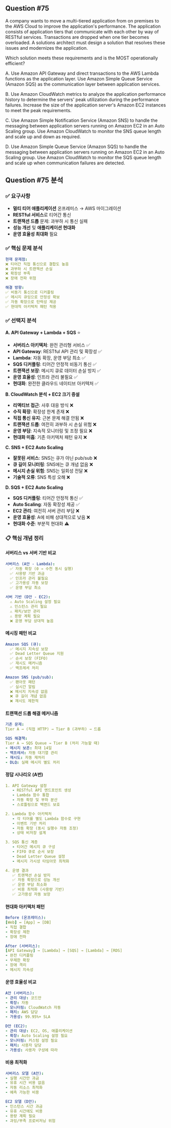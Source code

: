 ## Question #75
A company wants to move a multi-tiered application from on premises to the AWS Cloud to improve the application's performance. 
The application consists of application tiers that communicate with each other by way of RESTful services. 
Transactions are dropped when one tier becomes overloaded. 
A solutions architect must design a solution that resolves these issues and modernizes the application.

Which solution meets these requirements and is the MOST operationally efficient?

A. Use Amazon API Gateway and direct transactions to the AWS Lambda functions as the application layer. Use Amazon Simple Queue Service (Amazon SQS) as the communication layer between application services.

B. Use Amazon CloudWatch metrics to analyze the application performance history to determine the servers' peak utilization during the performance failures. Increase the size of the application server's Amazon EC2 instances to meet the peak requirements.

C. Use Amazon Simple Notification Service (Amazon SNS) to handle the messaging between application servers running on Amazon EC2 in an Auto Scaling group. Use Amazon CloudWatch to monitor the SNS queue length and scale up and down as required.

D. Use Amazon Simple Queue Service (Amazon SQS) to handle the messaging between application servers running on Amazon EC2 in an Auto Scaling group. Use Amazon CloudWatch to monitor the SQS queue length and scale up when communication failures are detected.

## Question #75 분석

### ✅ 요구사항
- **멀티 티어 애플리케이션** 온프레미스 → AWS 마이그레이션
- **RESTful 서비스**로 티어간 통신
- **트랜잭션 드롭** 문제: 과부하 시 통신 실패
- **성능 개선** 및 **애플리케이션 현대화**
- **운영 효율성 최대화** 필요

### ✅ 핵심 문제 분석
```yaml
현재 문제점:
❌ 티어간 직접 통신으로 결합도 높음
❌ 과부하 시 트랜잭션 손실
❌ 확장성 부족
❌ 장애 전파 위험

해결 방향:
✅ 비동기 통신으로 디커플링
✅ 메시지 큐잉으로 안정성 확보
✅ 자동 확장으로 탄력성 제공
✅ 현대적 아키텍처 패턴 적용
```

### ✅ 선택지 분석

**A. API Gateway + Lambda + SQS** ⭐
- **서버리스 아키텍처**: 완전 관리형 서비스 ✅
- **API Gateway**: RESTful API 관리 및 확장성 ✅
- **Lambda**: 자동 확장, 운영 부담 최소 ✅
- **SQS 디커플링**: 티어간 안정적 비동기 통신 ✅
- **트랜잭션 보장**: 메시지 큐로 데이터 손실 방지 ✅
- **운영 효율성**: 인프라 관리 불필요 ✅
- **현대화**: 완전한 클라우드 네이티브 아키텍처 ✅

**B. CloudWatch 분석 + EC2 크기 증설**
- **리액티브 접근**: 사후 대응 방식 ❌
- **수직 확장**: 확장성 한계 존재 ❌
- **직접 통신 유지**: 근본 문제 해결 안됨 ❌
- **트랜잭션 드롭**: 여전히 과부하 시 손실 위험 ❌
- **운영 부담**: 지속적 모니터링 및 조정 필요 ❌
- **현대화 미흡**: 기존 아키텍처 패턴 유지 ❌

**C. SNS + EC2 Auto Scaling**
- **잘못된 서비스**: SNS는 큐가 아닌 pub/sub ❌
- **큐 길이 모니터링**: SNS에는 큐 개념 없음 ❌
- **메시지 손실 위험**: SNS는 일회성 전달 ❌
- **기술적 오류**: SNS 특성 오해 ❌

**D. SQS + EC2 Auto Scaling**
- **SQS 디커플링**: 티어간 안정적 통신 ✅
- **Auto Scaling**: 자동 확장성 제공 ✅
- **EC2 관리**: 여전히 서버 관리 부담 ❌
- **운영 효율성**: A에 비해 상대적으로 낮음 ❌
- **현대화 수준**: 부분적 현대화 ⚠️

### 📋 핵심 개념 정리

#### **서버리스 vs 서버 기반 비교**
```yaml
서버리스 (A안 - Lambda):
  ✅ 자동 확장 (0 → 수천 동시 실행)
  ✅ 사용량 기반 과금
  ✅ 인프라 관리 불필요
  ✅ 고가용성 자동 보장
  ✅ 운영 부담 최소

서버 기반 (D안 - EC2):
  ⚠️ Auto Scaling 설정 필요
  ⚠️ 인스턴스 관리 필요
  ⚠️ 패치/보안 관리
  ⚠️ 용량 계획 필요
  ❌ 운영 부담 상대적 높음
```

#### **메시징 패턴 비교**
```yaml
Amazon SQS (큐):
  ✅ 메시지 지속성 보장
  ✅ Dead Letter Queue 지원
  ✅ 순서 보장 (FIFO)
  ✅ 재시도 메커니즘
  ✅ 백프레셔 처리

Amazon SNS (pub/sub):
  ✅ 팬아웃 패턴
  ✅ 실시간 알림
  ❌ 메시지 지속성 없음
  ❌ 큐 길이 개념 없음
  ❌ 재시도 제한적
```

#### **트랜잭션 드롭 해결 메커니즘**
```yaml
기존 문제:
Tier A → (직접 HTTP) → Tier B (과부하) → 드롭

SQS 해결책:
Tier A → SQS Queue → Tier B (처리 가능할 때)
- 메시지 보존: 최대 14일
- 백프레셔: 자동 대기열 관리
- 재시도: 자동 재처리
- DLQ: 실패 메시지 별도 처리
```

#### **정답 시나리오 (A번)**
```yaml
1. API Gateway 설정
   - RESTful API 엔드포인트 생성
   - Lambda 함수 통합
   - 자동 확장 및 부하 분산
   - 스로틀링으로 백엔드 보호

2. Lambda 함수 아키텍처
   - 각 티어를 별도 Lambda 함수로 구현
   - 이벤트 기반 처리
   - 자동 확장 (동시 실행수 자동 조정)
   - 상태 비저장 설계

3. SQS 통신 계층
   - 티어간 메시지 큐 구성
   - FIFO 큐로 순서 보장
   - Dead Letter Queue 설정
   - 메시지 가시성 타임아웃 최적화

4. 운영 결과
   ✅ 트랜잭션 손실 방지
   ✅ 자동 확장으로 성능 개선
   ✅ 운영 부담 최소화
   ✅ 비용 최적화 (사용량 기반)
   ✅ 고가용성 자동 보장
```

#### **현대화 아키텍처 패턴**
```yaml
Before (온프레미스):
[Web] ↔ [App] ↔ [DB]
- 직접 결합
- 확장성 제한
- 장애 전파

After (서버리스):
[API Gateway] → [Lambda] → [SQS] → [Lambda] → [RDS]
- 완전 디커플링
- 무제한 확장
- 장애 격리
- 메시지 지속성
```

#### **운영 효율성 비교**
```yaml
A안 (서버리스):
- 관리 대상: 코드만
- 확장: 자동
- 모니터링: CloudWatch 자동
- 패치: AWS 담당
- 가용성: 99.95%+ SLA

D안 (EC2):
- 관리 대상: EC2, OS, 애플리케이션
- 확장: Auto Scaling 설정 필요
- 모니터링: 커스텀 설정 필요
- 패치: 사용자 담당
- 가용성: 사용자 구성에 따라
```

#### **비용 최적화**
```yaml
서버리스 모델 (A안):
- 실행 시간만 과금
- 유휴 시간 비용 없음
- 자동 리소스 최적화
- 예측 가능한 비용

EC2 모델 (D안):
- 인스턴스 시간 과금
- 유휴 시간에도 비용
- 용량 계획 필요
- 과잉/부족 프로비저닝 위험
```
